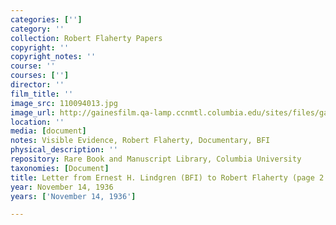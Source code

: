```yaml
---
categories: ['']
category: ''
collection: Robert Flaherty Papers
copyright: ''
copyright_notes: ''
course: ''
courses: ['']
director: ''
film_title: ''
image_src: 110094013.jpg
image_url: http://gainesfilm.qa-lamp.ccnmtl.columbia.edu/sites/files/gainesfilm/images/110094013.jpg
location: ''
media: [document]
notes: Visible Evidence, Robert Flaherty, Documentary, BFI
physical_description: ''
repository: Rare Book and Manuscript Library, Columbia University
taxonomies: [Document]
title: Letter from Ernest H. Lindgren (BFI) to Robert Flaherty (page 2 of 2)
year: November 14, 1936
years: ['November 14, 1936']

---
```

